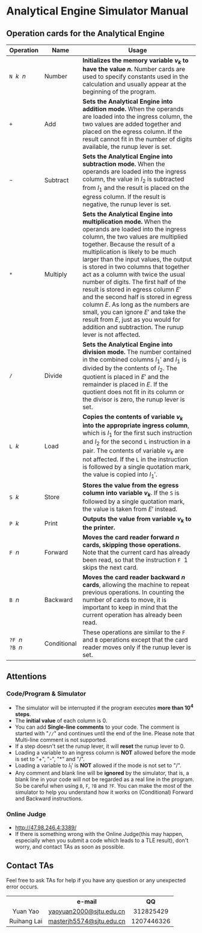 # Analytical Engine Simulator Manual

## Operation cards for the Analytical Engine

| Operation | Name | Usage |
| --------  | ----- | -----|
| $\mathtt{N}\ \ k\ \ n$ | Number | **Initializes the memory variable $v_k$ to have the value $n$.** Number cards are used to specify constants used in the calculation and usually appear at the beginning of the program. |
| $\mathtt{+}$ | Add | **Sets the Analytical Engine into addition mode.** When the operands are loaded into the ingress column, the two values are added together and placed on the egress column. If the result cannot fit in the number of digits available, the runup lever is set. |
| $\mathtt{-}$ | Subtract | **Sets the Analytical Engine into subtraction mode.** When the operands are loaded into the ingress column, the value in $I_2$ is subtracted from $I_1$ and the result is placed on the egress column. If the result is negative, the runup lever is set. |
| $\mathtt{*}$ | Multiply | **Sets the Analytical Engine into multiplication mode.** When the operands are loaded into the ingress column, the two values are multiplied together. Because the result of a multiplication is likely to be much larger than the input values, the output is stored in two columns that together act as a column with twice the usual number of digits. The first half of the result is stored in egress column $E'$ and the second half is stored in egress column $E$. As long as the numbers are small, you can ignore $E'$ and take the result from $E$, just as you would for addition and subtraction. The runup lever is not affected. |
| $\mathtt{/}$ | Divide | **Sets the Analytical Engine into division mode.** The number contained in the combined columns $I_1'$ and $I_1$ is divided by the contents of $I_2$. The quotient is placed in $E'$ and the remainder is placed in $E$. If the quotient does not fit in its column or the divisor is zero, the runup lever is set. |
| $\mathtt{L}\ \ k$ | Load | **Copies the contents of variable $v_k$ into the appropriate ingress column**, which is $I_1$ for the first such instruction and $I_2$ for the second $\mathtt{L}$ instruction in a pair. The contents of variable $v_k$ are not affected. If the $\mathtt{L}$ in the instruction is followed by a single quotation mark, the value is copied into $I_1'$. |
| $\mathtt{S}\ \ k$ | Store | **Stores the value from the egress column into variable $v_k$**. If the $\mathtt{S}$ is followed by a single quotation mark, the value is taken from $E'$ instead. |
| $\mathtt{P}\ \ k$ | Print | **Outputs the value from variable $v_k$ to the printer.** |
| $\mathtt{F}\ \ n$ | Forward | **Moves the card reader forward $n$ cards, skipping those operations.** Note that the current card has already been read, so that the instruction $\mathtt{F}\ \ 1$ skips the next card. |
| $\mathtt{B}\ \ n$ | Backward | **Moves the card reader backward $n$ cards**, allowing the machine to repeat previous operations. In counting the number of cards to move, it is important to keep in mind that the current operation has already been read. |
| $\mathtt{?F}\ \ n$<br> $\mathtt{?B}\ \ n$ | Conditional | These operations are similar to the $\mathtt{F}$ and $\mathtt{B}$ operations except that the card reader moves only if the runup lever is set. |

## Attentions

### Code/Program & Simulator
* The simulator will be interrupted if the program executes **more than $10^4$ steps**.
* The **initial value** of each column is $0$.
* You can add **Single-line comments** to your code. The comment is started with "$\mathtt{//}$" and continues until the
end of the line. Please note that Multi-line comment is not supported.
* If a step doesn't set the runup lever, it will **reset** the runup lever to $0$.
* Loading a variable to an ingress column is **NOT** allowed before the mode is set to "+", "-", "*" and "/".
* Loading a variable to $I_1'$ is **NOT** allowed if the mode is not set to "/".
* Any comment and blank line will be **ignored** by the simulator, that is, a blank line in your code will not be
regarded as a real line in the program. So be careful when using $\mathtt{B}$, $\mathtt{F}$, $\mathtt{?B}$ and
$\mathtt{?F}$. You can make the most of the simulator to help you understand how it works on (Conditional) Forward and
Backward instructions.

### Online Judge
* http://47.98.246.4:3389/
* If there is something wrong with the Online Judge(this may happen, especially when you submit a code which leads to a 
TLE result), don't worry, and contact TAs as soon as possible.

## Contact TAs

Feel free to ask TAs for help if you have any question or any unexpected error occurs.
</br> <table><tr><th></th><th>e-mail</th><th>QQ</th></tr><tr><td align="center">Yuan Yao</td><td align="center">yaoyuan2000@sjtu.edu.cn</td><td align="center">312825429</td></tr><tr><td align="center">Ruihang Lai</td><td align="center">masterjh5574@sjtu.edu.cn</td><td align="center">1207446326</td></tr></table>
